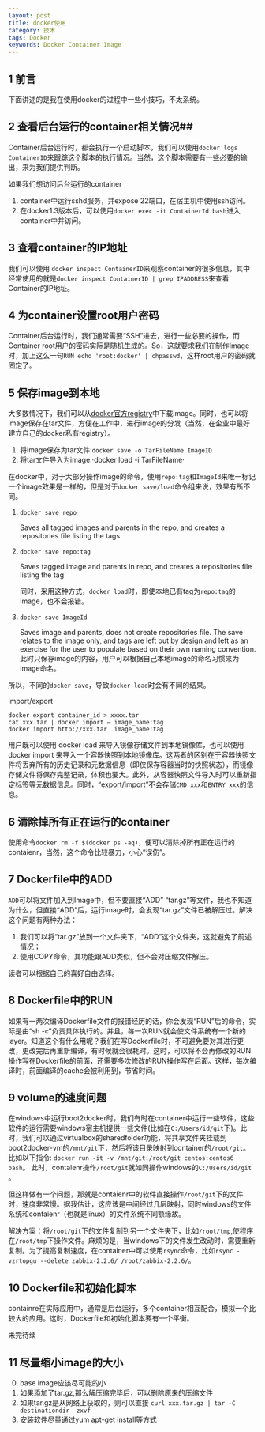 ```yaml
---
layout: post
title: docker使用
category: 技术
tags: Docker
keywords: Docker Container Image
---
```


## 1 前言 ##
下面讲述的是我在使用docker的过程中一些小技巧，不太系统。

## 2 查看后台运行的container相关情况##

Container后台运行时，都会执行一个启动脚本，我们可以使用`docker logs ContainerID`来跟踪这个脚本的执行情况。当然，这个脚本需要有一些必要的输出，来为我们提供判断。

如果我们想访问后台运行的container

1. container中运行sshd服务，并expose 22端口，在宿主机中使用ssh访问。
2. 在docker1.3版本后，可以使用`docker exec -it ContainerId bash`进入container中并访问。

## 3 查看container的IP地址 ##

我们可以使用 `docker inspect ContainerID`来观察container的很多信息，其中经常使用的就是`docker inspect ContainerID | grep IPADDRESS`来查看Container的IP地址。

## 4 为container设置root用户密码 ##

Container后台运行时，我们通常需要“SSH”进去，进行一些必要的操作，而Container root用户的密码实际是随机生成的。So，这就要求我们在制作Image时，加上这么一句`RUN echo 'root:docker' | chpasswd`，这样root用户的密码就固定了。

## 5 保存image到本地 ##

大多数情况下，我们可以从[docker官方registry](https://registry.hub.docker.com/ "")中下载image。同时，也可以将image保存在tar文件，方便在工作中，进行image的分发（当然，在企业中最好建立自己的docker私有registry）。

1. 将image保存为tar文件:`docker save -o TarFileName ImageID`
2. 将tar文件导入为image:·docker load -i TarFileName·

在docker中，对于大部分操作image的命令，使用`repo:tag`和`ImageId`来唯一标记一个image效果是一样的，但是对于`docker save/load`命令组来说，效果有所不同。

1. `docker save repo`

    Saves all tagged images and parents in the repo, and creates a repositories file listing the tags
2. `docker save repo:tag`

    Saves tagged image and parents in repo, and creates a repositories file listing the tag
    
    同时，采用这种方式，`docker load`时，即使本地已有tag为`repo:tag`的image，也不会报错。
3. `docker save ImageId`

    Saves image and parents, does not create repositories file. The save relates to the image only, and tags are left out by design and left as an exercise for the user to populate based on their own naming convention.
    此时只保存image的内容，用户可以根据自己本地image的命名习惯来为image命名。
    
所以，不同的`docker save`，导致`docker load`时会有不同的结果。

import/export

    docker export container_id > xxxx.tar
    cat xxx.tar | docker import – image_name:tag
    docker import http://xxx.tar  image_name:tag

用户既可以使用 docker load 来导入镜像存储文件到本地镜像库，也可以使用 docker import 来导入一个容器快照到本地镜像库。这两者的区别在于容器快照文件将丢弃所有的历史记录和元数据信息（即仅保存容器当时的快照状态），而镜像存储文件将保存完整记录，体积也要大。此外，从容器快照文件导入时可以重新指定标签等元数据信息。同时，“export/import”不会存储`CMD xxx`和`ENTRY xxx`的信息。


## 6 清除掉所有正在运行的container ##
使用命令`docker rm -f $(docker ps -aq)`，便可以清除掉所有正在运行的contaienr，当然，这个命令比较暴力，小心“误伤”。

## 7 Dockerfile中的ADD ##
`ADD`可以将文件加入到Image中，但不要直接“ADD” “tar.gz”等文件，我也不知道为什么，但直接“ADD”后，运行image时，会发现“tar.gz”文件已被解压过。解决这个问题有两种办法：

1. 我们可以将“tar.gz”放到一个文件夹下，“ADD”这个文件夹，这就避免了前述情况；
2. 使用COPY命令，其功能跟ADD类似，但不会对压缩文件解压。

读者可以根据自己的喜好自由选择。

## 8 Dockerfile中的RUN ##
如果有一两次编译Dockerfile文件的报错经历的话，你会发现“RUN”后的命令，实际是由“sh -c”负责具体执行的。并且，每一次RUN就会使文件系统有一个新的layer。知道这个有什么用呢？我们在写Dockerfile时，不可避免要对其进行更改，更改完后再重新编译，有时候就会很耗时。这时，可以将不会再修改的RUN操作写在Dockerfile的前面，还需要多次修改的RUN操作写在后面。这样，每次编译时，前面编译的cache会被利用到，节省时间。

## 9 volume的速度问题 ##
在windows中运行boot2docker时，我们有时在container中运行一些软件，这些软件的运行需要windows宿主机提供一些文件(比如在`C:/Users/id/git`下)。此时，我们可以通过virtualbox的sharedfolder功能，将共享文件夹挂载到boot2docker-vm的`/mnt/git`下，然后将该目录映射到container的`/root/git`。比如以下指令:
`docker run -it -v /mnt/git:/root/git centos:centos6 bash`。
此时，contaienr操作`/root/git`就如同操作windows的`C:/Users/id/git` 。

但这样做有一个问题，那就是contaienr中的软件直接操作`/root/git`下的文件时，速度非常慢。据我估计，这应该是中间经过几层映射，同时windows的文件系统和contaienr（也就是linux）的文件系统不同额缘故。

解决方案：将`/root/git`下的文件复制到另一个文件夹下，比如`/root/tmp`,使程序在`/root/tmp`下操作文件。麻烦的是，当windows下的文件发生改动时，需要重新复制。为了提高复制速度，在container中可以使用`rsync`命令，比如`rsync -vzrtopgu --delete zabbix-2.2.6/ /root/zabbix-2.2.6/`。

## 10 Dockerfile和初始化脚本 ##

containre在实际应用中，通常是后台运行，多个container相互配合，模拟一个比较大的应用。这时，Dockerfile和初始化脚本要有一个平衡。

未完待续

## 11 尽量缩小image的大小 ##

0. base image应该尽可能的小
1. 如果添加了tar.gz,那么解压缩完毕后，可以删除原来的压缩文件
2. 如果tar.gz是从网络上获取的，则可以直接  `curl xxx.tar.gz | tar -C destinationdir -zxvf`
3. 安装软件尽量通过yum apt-get install等方式  




